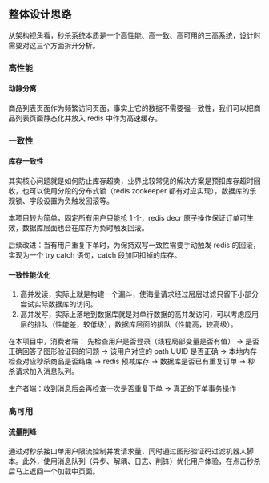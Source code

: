 ## 整体设计思路

从架构视角看，秒杀系统本质是一个高性能、高一致、高可用的三高系统，设计时需要对这三个方面拆开分析。

### 高性能

#### 动静分离

商品列表页面作为频繁访问页面，事实上它的数据不需要强一致性，我们可以把商品列表页面静态化并放入 redis 中作为高速缓存。

### 一致性

#### 库存一致性

其实核心问题就是如何防止库存超卖，业界比较常见的解决方案是预扣库存超时回收，也可以使用分段的分布式锁（redis zookeeper 都有对应实现），数据库的乐观锁、字段设置为负触发回滚等。

本项目较为简单，固定所有用户只能抢 1 个，redis decr 原子操作保证订单可生效，数据库层面也会在库存为负时触发回滚。

后续改进：当有用户重复下单时，为保持双写一致性需要手动触发 redis 的回滚，实现为一个 try catch 语句，catch 段加回扣掉的库存。

#### 一致性能优化

1. 高并发读，实际上就是构建一个漏斗，使海量请求经过层层过滤只留下小部分尝试实际数据库的访问。
2. 高并发写，实际上落地到数据库就是对单行数据的高并发访问，可以考虑应用层的排队（性能差，较低级），数据库层面的排队（性能高，较高级）。

在本项目中，消费者端：
先检查用户是否登录（线程局部变量是否有值） -> 是否正确回答了图形验证码的问题 -> 该用户对应的 path UUID 是否正确 -> 本地内存检查对应秒杀商品是否结束 -> redis 预减库存 -> 数据库是否已有重复订单 -> 秒杀请求加入消息队列。

生产者端：收到消息后会再检查一次是否重复下单 -> 真正的下单事务操作

### 高可用

#### 流量削峰

通过对秒杀接口单用户限流控制并发请求量，同时通过图形验证码过滤机器人脚本。此外，使用消息队列（异步、解耦、日志、削锋）优化用户体验，在点击秒杀后马上返回一个加载中页面。

